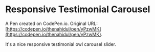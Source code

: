 # Responsive Testimonial Carousel

A Pen created on CodePen.io. Original URL: [https://codepen.io/thenahidul/pen/yPzwMK](https://codepen.io/thenahidul/pen/yPzwMK).

It's a nice responsive testimonial owl carousel slider. 
